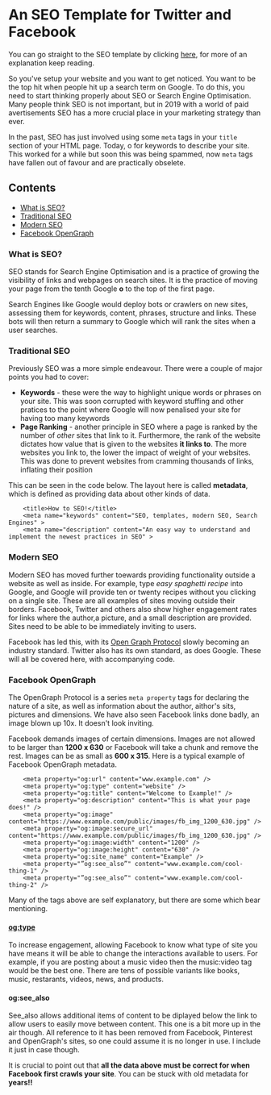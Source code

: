 # An SEO Template for Twitter and Facebook

You can go straight to the SEO template by clicking <a href="./seo.html">here</a>, for more of an explanation keep reading.

So you've setup your website and you want to get noticed. You want to be the top hit when people hit up a search term on Google. To do this, you need to start thinking properly about SEO or Search Engine Optimisation. Many people think SEO is not important, but in 2019 with a world of paid avertisements SEO has a more crucial place in your marketing strategy than ever.

In the past, SEO has just involved using some <code>meta</code> tags in your <code>title</code> section of your HTML page. Today, o for keywords to describe your site. This worked for a while but soon this was being spammed, now <code>meta</code> tags have fallen out of favour and are practically obselete.


## Contents
<ul>
  <li><a href="https://github.com/aviginsburg/SEO-template#what-is-seo">What is SEO?</a></li>
  <li><a href="https://github.com/aviginsburg/SEO-template#traditional-seo">Traditional SEO</a></li>
  <li><a href="https://github.com/aviginsburg/SEO-template#modern-seo">Modern SEO</a></li>
  <li><a href="https://github.com/aviginsburg/SEO-template#facebook-opengraph">Facebook OpenGraph</a></li>
<!--   <li>Twitter</li> -->
<!--   <li>Structured Data</li>  -->
<!--   <li>robot.txt</li> -->
<!--   <li>AMP</li> -->
<!--   <li>Crucial Links</li> -->
</ul>

### What is SEO?
SEO stands for Search Engine Optimisation and is a practice of growing the visibility of links and webpages on search sites. It is the practice of moving your page from the tenth Google <b>o</b> to the top of the first page. 

Search Engines like Google would deploy bots or crawlers on new sites, assessing them for keywords, content, phrases, structure and links. These bots will then return a summary to Google which will rank the sites when a user searches.

### Traditional SEO 
Previously SEO was a more simple endeavour. There were a couple of major points you had to cover:
<ul>
  <li><b>Keywords</b> - these were the way to highlight unique words or phrases on your site. This was soon corrupted with keyword stuffing and other pratices to the point where Google will now penalised your site for having too many keywords</li>
  <li><b>Page Ranking</b> - another principle in SEO where a page is ranked by the number of <i>other</i> sites that link to it. Furthermore, the rank of the website dictates how value that is given to the websites <b>it links to</b>. The more websites you link to, the lower the impact of weight of your websites. This was done to prevent websites from cramming thousands of links, inflating their position</li>
</ul>

This can be seen in the code below. The layout here is called <b>metadata</b>, which is defined as providing data about other kinds of data.

```
    <title>How to SEO!</title>
    <meta name="keywords" content="SEO, templates, modern SEO, Search Engines" >
    <meta name="description" content="An easy way to understand and implement the newest practices in SEO" >
```

### Modern SEO
Modern SEO has moved further toewards providing functionality outside a website as well as inside. For example, type <i>easy spaghetti recipe</i> into Google, and Google will provide ten or twenty recipes without you clicking on a single site. These are all examples of sites moving outside their borders. Facebook, Twitter and others also show higher engagement rates for links where the author,a picture, and a small description are provided. Sites need to be able to be immediately inviting to users. 

Facebook has led this, with its <a href="ogp.me/">Open Graph Protocol</a> slowly becoming an industry standard. Twitter also has its own standard, as does Google. These will all be covered here, with accompanying code.

### Facebook OpenGraph
The OpenGraph Protocol is a series <code>meta property</code> tags for declaring the nature of a site, as well as information about the author, aithor's sits, pictures and dimensions. We have also seen Facebook links done badly, an image blown up 10x. It doesn't look inviting.

Facebook demands images of certain dimensions. Images are not allowed to be larger than <b>1200 x 630</b> or Facebook will take a chunk and remove the rest. Images can be as small as <b>600 x 315</b>. Here is a typical example of Facebook OpenGraph metadata.

```
    <meta property="og:url" content="www.example.com" />
    <meta property="og:type" content="website" />
    <meta property="og:title" content="Welcome to Example!" />
    <meta property="og:description" content="This is what your page does!" />
    <meta property="og:image" content="https://www.example.com/public/images/fb_img_1200_630.jpg" />
    <meta property="og:image:secure_url" content="https://www.example.com/public/images/fb_img_1200_630.jpg" />
    <meta property="og:image:width" content="1200" />
    <meta property="og:image:height" content="630" />
    <meta property="og:site_name" content="Example" />
    <meta property="”og:see_also”" content="www.example.com/cool-thing-1" />
    <meta property="”og:see_also”" content="www.example.com/cool-thing-2" />
```
   
Many of the tags above are self explanatory, but there are some which bear mentioning. 

#### <a href="http://ogp.me/#types">og:type</a>
To increase engagement, allowing Facebook to know what type of site you have means it will be able to change the interactions available to users. For example, if you are posting about a music video then the music:video tag would be the best one. There are tens of possible variants like books, music, restarants, videos, news, and products.

#### og:see_also
See_also allows additional items of content to be diplayed below the link to allow users to easily move between content. This one is a bit more up in the air though. All reference to it has been removed from Facebook, Pinterest and OpenGraph's sites, so one could assume it is no longer in use. I include it just in case though.

It is crucial to point out that <b>all the data above must be correct for when Facebook first crawls your site</b>. You can be stuck with old metadata for <b>years!!</b>
